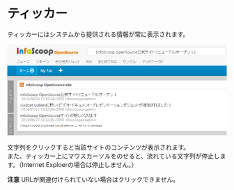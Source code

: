 # ティッカー

ティッカーにはシステムから提供される情報が常に表示されます。

![Ticker]

文字列をクリックすると当該サイトのコンテンツが表示されます。  
また、ティッカー上にマウスカーソルをのせると、流れている文字列が停止します。（Internet Exploerの場合は停止しません。）

**注意** URLが関連付けられていない場合はクリックできません。


[Ticker]: images/command-bar/tickerelectrical-bulletin-board-operations.png "ティッカー"

